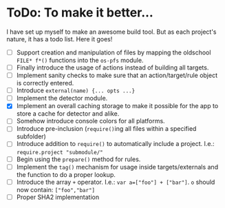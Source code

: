 # ToDo: To make it better...

I have set up myself to make an awesome build tool. But as each project's nature, it has a todo list. Here it goes!

- [ ] Support creation and manipulation of files by mapping the oldschool `FILE* f*()` functions into the `os-pfs` module.
- [ ] Finally introduce the usage of actions instead of building all targets.
- [ ] Implement sanity checks to make sure that an action/target/rule object is correctly entered.
- [ ] Introduce `external(name) {... opts ...}`
- [ ] Implement the detector module.
- [X] Implement an overall caching storage to make it possible for the app to store a cache for detector and alike.
- [ ] Somehow introduce console colors for all platforms.
- [ ] Introduce pre-inclusion (`require()`ing all files within a specified subfolder)
- [ ] Introduce addition to `require()` to automatically include a project. I.e.: `require.project "submodule/"`
- [ ] Begin using the `prepare()` method for rules.
- [ ] Implement the `tag()` mechanism for usage inside targets/externals and the function to do a proper lookup.
- [ ] Introduce the array `+` operator. I.e.: `var a=["foo"] + ["bar"]`. `o` should now contain: `["foo","bar"]`
- [ ] Proper SHA2 implementation
